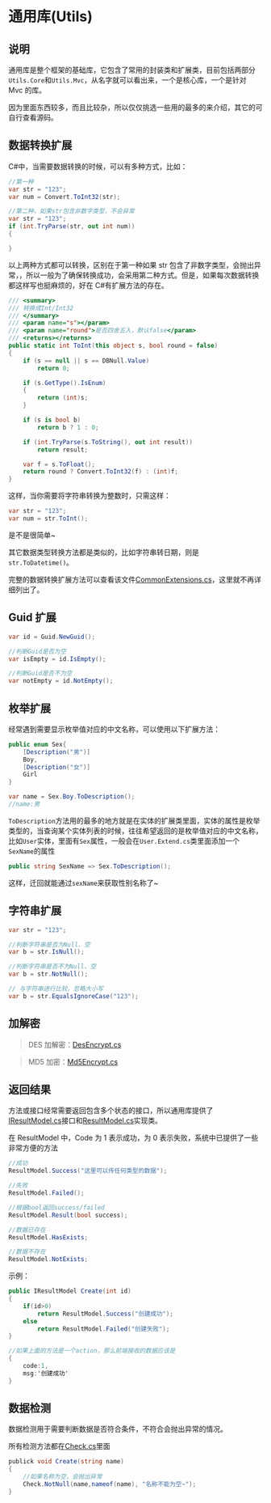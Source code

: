 # 通用库(Utils)

## 说明

通用库是整个框架的基础库，它包含了常用的封装类和扩展类，目前包括两部分`Utils.Core`和`Utils.Mvc`，从名字就可以看出来，一个是核心库，一个是针对 Mvc 的库。

因为里面东西较多，而且比较杂，所以仅仅挑选一些用的最多的来介绍，其它的可自行查看源码。

## 数据转换扩展

C#中，当需要数据转换的时候，可以有多种方式，比如：

```csharp
//第一种
var str = "123";
var num = Convert.ToInt32(str);

//第二种，如果str包含非数字类型，不会异常
var str = "123";
if (int.TryParse(str, out int num))
{

}
```

以上两种方式都可以转换，区别在于第一种如果 str 包含了非数字类型，会抛出异常，，所以一般为了确保转换成功，会采用第二种方式。但是，如果每次数据转换都这样写也挺麻烦的，好在 C#有扩展方法的存在。

```csharp
/// <summary>
/// 转换成Int/Int32
/// </summary>
/// <param name="s"></param>
/// <param name="round">是否四舍五入，默认false</param>
/// <returns></returns>
public static int ToInt(this object s, bool round = false)
{
    if (s == null || s == DBNull.Value)
        return 0;

    if (s.GetType().IsEnum)
    {
        return (int)s;
    }

    if (s is bool b)
        return b ? 1 : 0;

    if (int.TryParse(s.ToString(), out int result))
        return result;

    var f = s.ToFloat();
    return round ? Convert.ToInt32(f) : (int)f;
}
```

这样，当你需要将字符串转换为整数时，只需这样：

```csharp
var str = "123";
var num = str.ToInt();
```

是不是很简单~

其它数据类型转换方法都是类似的，比如字符串转日期，则是`str.ToDatetime()`。

完整的数据转换扩展方法可以查看该文件[CommonExtensions.cs](https://github.com/iamoldli/NetModular/blob/master/src/Library/Utils/Utils.Core/Extensions/CommonExtensions.cs)，这里就不再详细列出了。

## Guid 扩展

```csharp
var id = Guid.NewGuid();

//判断Guid是否为空
var isEmpty = id.IsEmpty();

//判断Guid是否不为空
var notEmpty = id.NotEmpty();

```

## 枚举扩展

经常遇到需要显示枚举值对应的中文名称，可以使用以下扩展方法：

```csharp
public enum Sex{
    [Description("男")]
    Boy,
    [Description("女")]
    Girl
}

var name = Sex.Boy.ToDescription();
//name:男
```

`ToDescription`方法用的最多的地方就是在实体的扩展类里面，实体的属性是枚举类型的，当查询某个实体列表的时候，往往希望返回的是枚举值对应的中文名称，比如`User`实体，里面有`Sex`属性，一般会在`User.Extend.cs`类里面添加一个`SexName`的属性

```csharp
public string SexName => Sex.ToDescription();
```

这样，迁回就能通过`sexName`来获取性别名称了~

## 字符串扩展

```csharp
var str = "123";

//判断字符串是否为Null、空
var b = str.IsNull();

//判断字符串是否不为Null、空
var b = str.NotNull();

// 与字符串进行比较，忽略大小写
var b = str.EqualsIgnoreCase("123");
```

## 加解密

> DES 加解密：[DesEncrypt.cs](https://github.com/iamoldli/NetModular/blob/master/src/Library/Utils/Utils.Core/Encrypt/DesEncrypt.cs)

> MD5 加密：[Md5Encrypt.cs](https://github.com/iamoldli/NetModular/blob/master/src/Library/Utils/Utils.Core/Encrypt/MD5Encrypt.cs)

## 返回结果

方法或接口经常需要返回包含多个状态的接口，所以通用库提供了[IResultModel.cs](https://github.com/iamoldli/NetModular/blob/master/src/Library/Utils/Utils.Core/Result/IResultModel.cs)接口和[ResultModel.cs](https://github.com/iamoldli/NetModular/blob/master/src/Library/Utils/Utils.Core/Result/ResultModel.cs)实现类。

在 ResultModel 中，Code 为 1 表示成功，为 0 表示失败，系统中已提供了一些非常方便的方法

```csharp
//成功
ResultModel.Success("这里可以传任何类型的数据");

//失败
ResultModel.Failed();

//根据bool返回success/failed
ResultModel.Result(bool success);

//数据已存在
ResultModel.HasExists;

//数据不存在
ResultModel.NotExists;
```

示例：

```csharp
public IResultModel Create(int id)
{
    if(id>0)
        return ResultModel.Success("创建成功");
    else
        return ResultModel.Failed("创建失败");
}

//如果上面的方法是一个action，那么前端接收的数据应该是
{
    code:1,
    msg:'创建成功'
}
```

## 数据检测

数据检测用于需要判断数据是否符合条件，不符合会抛出异常的情况。

所有检测方法都在[Check.cs](https://github.com/iamoldli/NetModular/blob/master/src/Library/Utils/Utils.Core/Check.cs)里面

```csharp
publick void Create(string name)
{
    //如果名称为空，会抛出异常
    Check.NotNull(name,nameof(name), "名称不能为空~");
}
```
